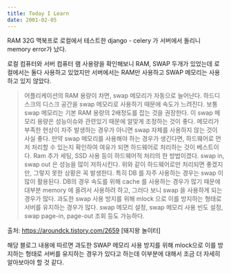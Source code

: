 ```yaml
---
title: Today I Learn
date: 2001-02-05
---
```


RAM 32G 맥북프로 로컬에서 테스트한 django - celery 가
서버에서 돌리니 memory error가 났다.

로컬 컴퓨터와 서버 컴퓨터 램 사용량을 확인해보니
RAM, SWAP 두개가 있었는데
로컬에서는 둘다 사용하고 있었지만 서버에서는 RAM만 사용하고 SWAP 메모리는 사용하고 있지 않았다.


>어플리케이션의 RAM 용량이 차면, swap 메모리가 자동으로 늘어난다.
하드디스크의 디스크 공간을 swap 메모리로 사용하기 때문에 속도가 느려진다.
보통 swap 메모리는 기본 RAM 용량의 2배정도를 잡는 것을 권장한다.
이 swap 메모리 용량은 성능이슈와 관련있기 때문에 알맞게 조정하는 것이 좋다.
메모리가 부족한 현상이 자주 발생하는 경우가 아니면 swap 자체를 사용하지 않는 것이 사실 좋다.
만약 swap 메모리를 사용해야 하는 경우가 생긴다면, 하드웨어로 먼저 처리할 수 있는지 확인하여
여유가 되면 하드웨어로 처리하는 것이 베스트이다. 
Ram 추가 세팅, SSD 사용 등이 하드웨어적 처리의 한 방법이겠다.
swap in, swap out 은 성능을 많이 저하시킨다.
위와 같이 하드웨어로만 처리되면 좋겠지만,
그렇지 못한 상황은 꼭 발생한다.
특히 DB 를 자주 사용하는 경우는 swap 이 많이 활용된다.
DB의 경우 속도를 위해 cache 를 사용하는 경우가 많기 때문에 대부분 memory 에 올려서 사용하려 하고,
그러다 보니 swap 을 사용하게 되는 경우가 많다.
과도한 swap 사용 방지를 위해 mlock 으로 이를 방지하는 형태로 서버를 유지하는 경우가 많다.
swap 메모리 설정, swap 메모리 사용 빈도 설정, swap page-in, page-out 조회 등도 가능하다.



출처: https://aroundck.tistory.com/2659 [돼지왕 놀이터]

해당 블로그 내용에 따르면 과도한 SWAP 메모리 사용 방지를 위해 mlock으로 이를 방지하는 형태로 서버를 유지하는 경우가 있다고 하는데 이부분에 대해서 조금 더 자세히 알아보아야 할 것 같다.
